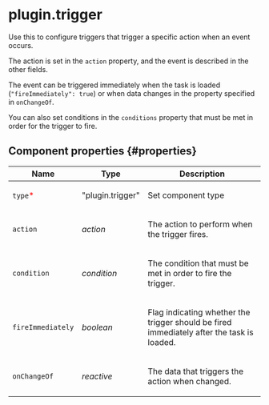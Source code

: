 # plugin.trigger

Use this to configure triggers that trigger a specific action when an event occurs.

The action is set in the `action` property, and the event is described in the other fields.

The event can be triggered immediately when the task is loaded (`"fireImmediately": true`) or when data changes in the property specified in `onChangeOf`.

You can also set conditions in the `conditions` property that must be met in order for the trigger to fire.

## Component properties {#properties}

| Name                                     | Type             | Description                                                                                      |
| ---------------------------------------- | ---------------- | ------------------------------------------------------------------------------------------------ |
| `type`<span style="color: red">\*</span> | "plugin.trigger" | <p>Set component type</p>                                                                        |
| `action`                                 | _action_         | <p>The action to perform when the trigger fires.</p>                                             |
| `condition`                              | _condition_      | <p>The condition that must be met in order to fire the trigger.</p>                              |
| `fireImmediately`                        | _boolean_        | <p>Flag indicating whether the trigger should be fired immediately after the task is loaded.</p> |
| `onChangeOf`                             | _reactive_       | <p>The data that triggers the action when changed.</p>                                           |
